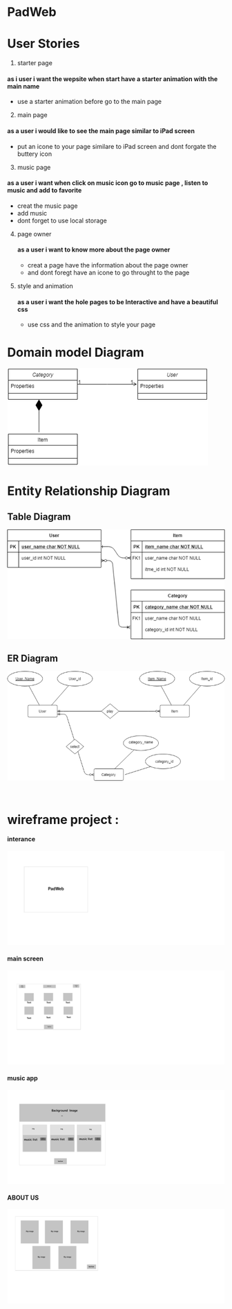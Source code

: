 # PadWeb

#  User Stories
1. starter page 
#### as i user i want the wepsite when start have a starter animation with the main name  
- use a starter animation before go to  the main page 

2. main page
#### as a user i would like  to see the main page similar to iPad screen
- put an icone to your page similare to iPad screen and dont forgate the buttery icon 
 
3. music page 
 #### as a user i want when click on music icon go to music page , listen to music and add to favorite
 - creat the music page 
 - add music 
 - dont forget to use local storage 
  
4. page owner
   #### as a user i want to know more about the page owner 
   - creat a page have the information about the page owner
   - and dont foregt have an icone to go throught to the page

5. style and animation 
   #### as a user i want the hole  pages to be Interactive and have a beautiful css
   - use css and the animation to style your page 
   
# Domain model Diagram 

   ![Domain model Diagram](class2.png)
   
# Entity Relationship Diagram

   ## Table Diagram 
   
   ![Entity Relationship Diagram](er.png)
   
   ## ER Diagram
   
   ![Entity Relationship Diagram](ER2.png)
   
   <br />


# wireframe  project :

#### interance
![](wireframe/img.png)
<br />

#### main screen
![](wireframe/img1.png)
<br />

#### music app
![](wireframe/img2.png)
<br />

#### ABOUT US
![](wireframe/img3.png)
<br />
